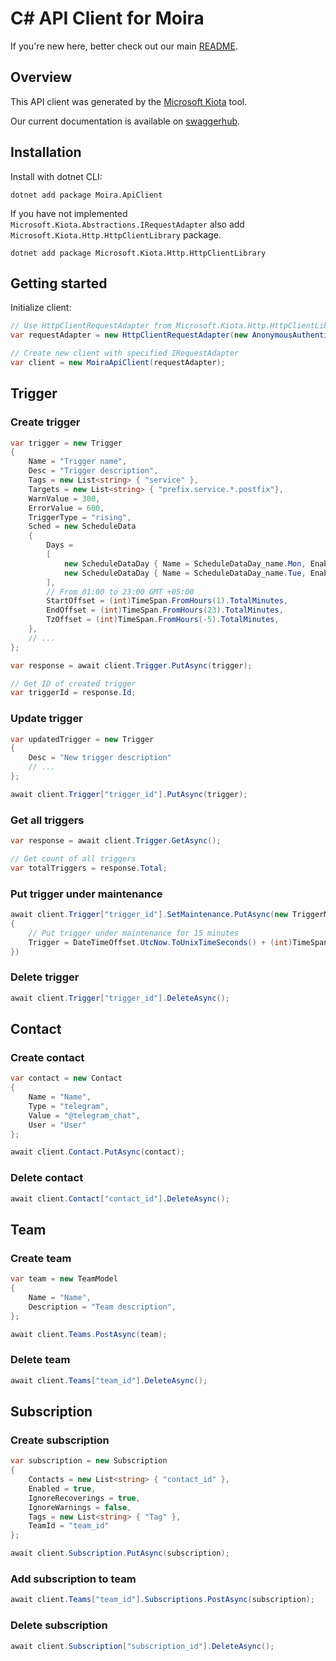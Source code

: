 # C# API Client for Moira

If you're new here, better check out our main [README](https://github.com/moira-alert/moira/blob/master/README.md).

## Overview

This API client was generated by the [Microsoft Kiota](https://aka.ms/kiota/docs) tool.

Our current documentation is available on [swaggerhub](https://app.swaggerhub.com/apis/Moira/moira-alert/master).

## Installation

Install with dotnet CLI:

```text
dotnet add package Moira.ApiClient
```

If you have not implemented `Microsoft.Kiota.Abstractions.IRequestAdapter` also add `Microsoft.Kiota.Http.HttpClientLibrary` package.

```text
dotnet add package Microsoft.Kiota.Http.HttpClientLibrary
```

## Getting started

Initialize client:

```csharp
// Use HttpClientRequestAdapter from Microsoft.Kiota.Http.HttpClientLibrary or your own implementation
var requestAdapter = new HttpClientRequestAdapter(new AnonymousAuthenticationProvider());

// Create new client with specified IRequestAdapter
var client = new MoiraApiClient(requestAdapter);
```

## Trigger

### Create trigger

```csharp
var trigger = new Trigger
{
    Name = "Trigger name",
    Desc = "Trigger description",
    Tags = new List<string> { "service" },
    Targets = new List<string> { "prefix.service.*.postfix"},
    WarnValue = 300,
    ErrorValue = 600,
    TriggerType = "rising",
    Sched = new ScheduleData
    {
        Days =
        [
            new ScheduleDataDay { Name = ScheduleDataDay_name.Mon, Enabled = true },
            new ScheduleDataDay { Name = ScheduleDataDay_name.Tue, Enabled = false },
        ],
        // From 01:00 to 23:00 GMT +05:00
        StartOffset = (int)TimeSpan.FromHours(1).TotalMinutes,
        EndOffset = (int)TimeSpan.FromHours(23).TotalMinutes,
        TzOffset = (int)TimeSpan.FromHours(-5).TotalMinutes,
    },
    // ...
};

var response = await client.Trigger.PutAsync(trigger);

// Get ID of created trigger
var triggerId = response.Id;
```

### Update trigger

```csharp
var updatedTrigger = new Trigger
{
    Desc = "New trigger description"
    // ...
};

await client.Trigger["trigger_id"].PutAsync(trigger);
```

### Get all triggers

```csharp
var response = await client.Trigger.GetAsync();

// Get count of all triggers
var totalTriggers = response.Total;
```

### Put trigger under maintenance

```csharp
await client.Trigger["trigger_id"].SetMaintenance.PutAsync(new TriggerMaintenance
{
    // Put trigger under maintenance for 15 minutes
    Trigger = DateTimeOffset.UtcNow.ToUnixTimeSeconds() + (int)TimeSpan.FromMinutes(15).TotalSeconds
})
```

### Delete trigger

```csharp
await client.Trigger["trigger_id"].DeleteAsync();
```

## Contact

### Create contact

```csharp
var contact = new Contact
{
    Name = "Name",
    Type = "telegram",
    Value = "@telegram_chat",
    User = "User"
};

await client.Contact.PutAsync(contact);
```

### Delete contact

```csharp
await client.Contact["contact_id"].DeleteAsync();
```

## Team

### Create team

```csharp
var team = new TeamModel
{
    Name = "Name",
    Description = "Team description",
};

await client.Teams.PostAsync(team);
```

### Delete team

```csharp
await client.Teams["team_id"].DeleteAsync();
```

## Subscription

### Create subscription

```csharp
var subscription = new Subscription
{
    Contacts = new List<string> { "contact_id" },
    Enabled = true,
    IgnoreRecoverings = true,
    IgnoreWarnings = false,
    Tags = new List<string> { "Tag" },
    TeamId = "team_id"
};

await client.Subscription.PutAsync(subscription);
```

### Add subscription to team

```csharp
await client.Teams["team_id"].Subscriptions.PostAsync(subscription);
```

### Delete subscription

```csharp
await client.Subscription["subscription_id"].DeleteAsync();
```
